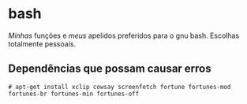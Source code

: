 # bash

*Minhas* funções e *meus* apelidos preferidos para o gnu bash. Escolhas totalmente pessoais.

## Dependências que possam causar erros

```shell
# apt-get install xclip cowsay screenfetch fortune fortunes-mod fortunes-br fortunes-min fortunes-off
```
